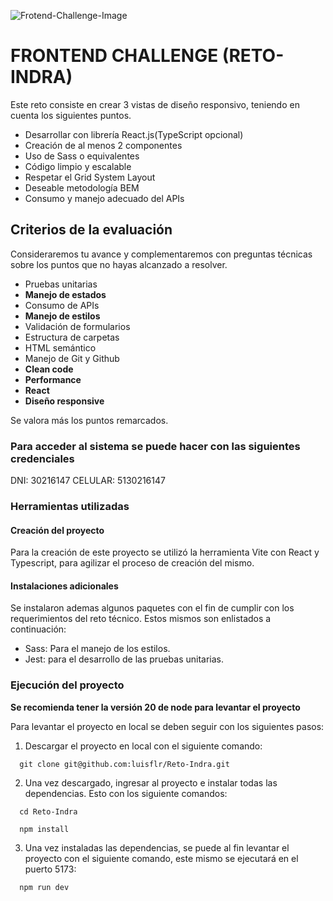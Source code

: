
![Frotend-Challenge-Image](https://github.com/luisflr/Reto-Indra/assets/37960514/21321154-a36a-4958-b896-8ddbb9405432)

# FRONTEND CHALLENGE (RETO-INDRA)

Este reto consiste en crear 3 vistas de diseño responsivo, teniendo en cuenta los siguientes puntos.

- Desarrollar con librería React.js(TypeScript opcional)
- Creación de al menos 2 componentes
- Uso de Sass o equivalentes
- Código limpio y escalable
- Respetar el Grid System Layout
- Deseable metodología BEM
- Consumo y manejo adecuado del APIs


## Criterios de la evaluación

Consideraremos tu avance y complementaremos con preguntas técnicas sobre los puntos que no hayas alcanzado a resolver.

- Pruebas unitarias
- **Manejo de estados**
- Consumo de APIs
- **Manejo de estilos**
- Validación de formularios
- Estructura de carpetas
- HTML semántico
- Manejo de Git y Github
- **Clean code**
- **Performance**
- **React**
- **Diseño responsive**

Se valora más los puntos remarcados.

### Para acceder al sistema se puede hacer con las siguientes credenciales
DNI: 30216147
CELULAR: 5130216147

### Herramientas utilizadas

#### Creación del proyecto
Para la creación de este proyecto se utilizó la herramienta Vite con React y Typescript, para agilizar el proceso de creación del mismo.

#### Instalaciones adicionales
Se instalaron ademas algunos paquetes con el fin de cumplir con los requerimientos del reto técnico. Estos mismos son enlistados a continuación:

- Sass: Para el manejo de los estilos.
- Jest: para el desarrollo de las pruebas unitarias.


### Ejecución del proyecto
**Se recomienda tener la versión 20 de node para levantar el proyecto**

Para levantar el proyecto en local se deben seguir con los siguientes pasos:

1. Descargar el proyecto en local con el siguiente comando: 
```
  git clone git@github.com:luisflr/Reto-Indra.git
```

2. Una vez descargado, ingresar al proyecto e instalar todas las dependencias. Esto con los siguiente comandos:
```
  cd Reto-Indra

  npm install
```

3. Una vez instaladas las dependencias, se puede al fin levantar el proyecto con el siguiente comando, este mismo se ejecutará en el puerto 5173:
```
  npm run dev
```
